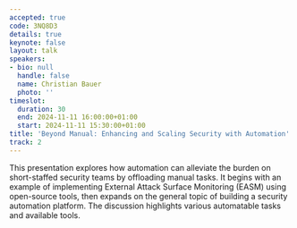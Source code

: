 ```yaml
---
accepted: true
code: 3NQ8D3
details: true
keynote: false
layout: talk
speakers:
- bio: null
  handle: false
  name: Christian Bauer
  photo: ''
timeslot:
  duration: 30
  end: 2024-11-11 16:00:00+01:00
  start: 2024-11-11 15:30:00+01:00
title: 'Beyond Manual: Enhancing and Scaling Security with Automation'
track: 2
---
```


This presentation explores how automation can alleviate the burden on short-staffed security teams by offloading manual tasks.
It begins with an example of implementing External Attack Surface Monitoring (EASM) using open-source tools, then expands on the general topic of building a security automation platform.
The discussion highlights various automatable tasks and available tools.